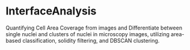 # InterfaceAnalysis
Quantifying Cell Area Coverage from images and Differentiate between single nuclei and clusters of nuclei in microscopy images, utilizing area-based classification, solidity filtering, and DBSCAN clustering.
